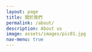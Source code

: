 ```yaml
---
layout: page
title: 關於我們
permalink: /about/
description: About us
image: assets/images/pic01.jpg
nav-menu: true
---
```

